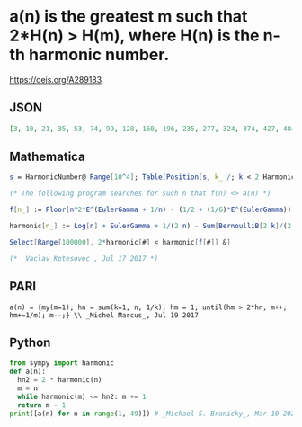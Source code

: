 # a\(n\) is the greatest m such that 2\*H\(n\) \> H\(m\), where H\(n\) is the n\-th harmonic number\.
https://oeis.org/A289183
## JSON
```JSON
[3, 10, 21, 35, 53, 74, 99, 128, 160, 196, 235, 277, 324, 374, 427, 484, 545, 609, 676, 748, 822, 901, 983, 1068, 1157, 1250, 1346, 1446, 1549, 1656, 1766, 1880, 1998, 2119, 2244, 2372, 2504, 2639, 2778, 2921, 3067, 3216, 3369, 3526, 3686, 3850, 4018, 4189]
```
## Mathematica
```Mathematica
s = HarmonicNumber@ Range[10^4]; Table[Position[s, k_ /; k < 2 HarmonicNumber@ n][[-1, 1]], {n, 48}] (* _Michael De Vlieger_, Jun 27 2017 *)
```
```Mathematica
(* The following program searches for such n that f(n) <> a(n) *)
```
```Mathematica
f[n_] := Floor[n^2*E^(EulerGamma + 1/n) - (1/2 + (1/6)*E^(EulerGamma))];
```
```Mathematica
harmonic[n_] := Log[n] + EulerGamma + 1/(2 n) - Sum[BernoulliB[2 k]/(2 k*n^(2 k)), {k, 1, 10}];
```
```Mathematica
Select[Range[100000], 2*harmonic[#] < harmonic[f[#]] &]
```
```Mathematica
(* _Vaclav Kotesovec_, Jul 17 2017 *)
```
## PARI
```PARI
a(n) = {my(m=1); hn = sum(k=1, n, 1/k); hm = 1; until(hm > 2*hn, m++; hm+=1/m); m--;} \\ _Michel Marcus_, Jul 19 2017
```
## Python
```Python
from sympy import harmonic
def a(n):
  hn2 = 2 * harmonic(n)
  m = n
  while harmonic(m) <= hn2: m += 1
  return m - 1
print([a(n) for n in range(1, 49)]) # _Michael S. Branicky_, Mar 10 2021
```
